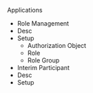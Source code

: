  Applications
 - Role Management
  - Desc
  - Setup
    - Authorization Object
    - Role
    - Role Group
 - Interim Participant
  - Desc
  - Setup
